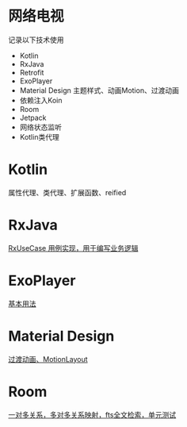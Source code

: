 # 网络电视

记录以下技术使用

+ Kotlin 
+ RxJava
+ Retrofit
+ ExoPlayer
+ Material Design 主题样式、动画Motion、过渡动画 
+ 依赖注入Koin
+ Room
+ Jetpack
+ 网络状态监听
+ Kotlin类代理

# Kotlin

属性代理、类代理、扩展函数、reified

# RxJava

[RxUseCase 用例实现，用于编写业务逻辑](https://github.com/bytebyte6/Tv/blob/master/lib_common/src/main/java/com/bytebyte6/base/RxEx.kt)

# ExoPlayer

[基本用法](https://github.com/bytebyte6/Rtmp/blob/master/app_tv_view/src/main/java/com/bytebyte6/view/player/PlayerFragment.kt)

# Material Design 

[过渡动画、MotionLayout](https://github.com/bytebyte6/Rtmp/blob/master/Material%20Design%E7%9A%84%E4%BD%BF%E7%94%A8.md)

# Room

[一对多关系，多对多关系映射，fts全文检索，单元测试](https://github.com/bytebyte6/Rtmp/blob/master/Room%E7%9A%84%E4%BD%BF%E7%94%A8%E5%92%8C%E5%8D%95%E5%85%83%E6%B5%8B%E8%AF%95.md)

